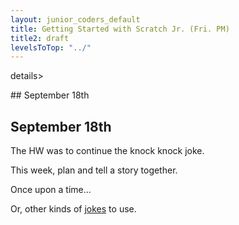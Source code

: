 ```yaml
---
layout: junior_coders_default
title: Getting Started with Scratch Jr. (Fri. PM)
title2: draft
levelsToTop: "../"
---
```




details>
<summary>## September 18th
</summary>

## September 18th


The HW was to continue the knock knock joke.

This week, plan and tell a story together.

Once upon a time... 


Or, other kinds of [jokes](../lessons/JokesForBadJokes.html) to use.

</details>
